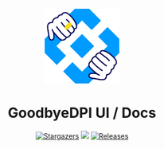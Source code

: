 <p align="center">
  <img src="/.github/assets/readme-logo.png" alt="GoodbyeDPI" width="150" height="150" />
</p>

<h1 align="center">GoodbyeDPI UI / Docs</h3>

<p align="center">
  <a href="https://github.com/Storik4pro/GoodbyeDPI-UI/stargazers">
    <img alt="Stargazers" src="https://img.shields.io/github/stars/CodeIlluminators/Docs.GoodbyeDPI.UI?style=for-the-badge&logo=starship&color=C9CBFF&logoColor=D9E0EE&labelColor=302D41"></a>
  <a href="https://github.com/Storik4pro/GoodbyeDPI-UI/issues">
    <img src="https://img.shields.io/github/issues/CodeIlluminators/Docs.GoodbyeDPI.UI?colorA=1e1e28&colorB=bee4ed&logoColor=D9E0EE&logo=gitbook&style=for-the-badge"></a>
  <a href="https://github.com/Storik4pro/GoodbyeDPI-UI/releases/latest">
    <img alt="Releases" src="https://img.shields.io/github/release/Storik4pro/GoodbyeDPI-UI?style=for-the-badge&logo=github&color=F2CDCD&logoColor=D9E0EE&labelColor=302D41"/></a>
</p>
